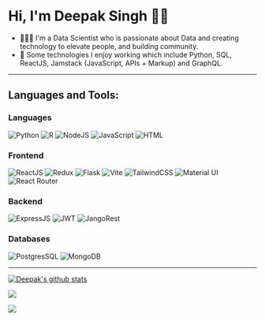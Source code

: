 # Hi, I'm Deepak Singh 👋🏾 

- 👩🏾‍💻 I'm a Data Scientist who is passionate about Data and creating technology to elevate people, and building community. 
- 🧮 Some technologies I enjoy working which include Python, SQL, ReactJS, Jamstack (JavaScript, APIs + Markup) and GraphQL.

---

## **Languages and Tools:**

### **Languages**

<p align="left">
<img src="https://img.shields.io/badge/python-3670A0?style=for-the-badge&logo=python&logoColor=ffdd54" alt="Python"/>
<img src="https://img.shields.io/badge/r-%23276DC3.svg?style=for-the-badge&logo=r&logoColor=white" alt="R"/>
<img src="https://img.shields.io/badge/node.js-6DA55F?style=for-the-badge&logo=node.js&logoColor=white" alt="NodeJS" />
<img src="https://img.shields.io/badge/JavaScript-F7DF1E?style=for-the-badge&logo=javascript&logoColor=black" alt="JavaScript" />
<img src="https://img.shields.io/badge/HTML-E34F26?style=for-the-badge&logo=html5&logoColor=white" alt="HTML"/>
</p>

### **Frontend**

<p align="left">

<img src="https://img.shields.io/badge/React-20232A?style=for-the-badge&logo=react&logoColor=61DAFB" alt="ReactJS"/>
<img src="https://img.shields.io/badge/Redux-593D88?style=for-the-badge&logo=redux&logoColor=white" alt="Redux"/>
  <img src="https://img.shields.io/badge/flask-%23000.svg?style=for-the-badge&logo=flask&logoColor=white" alt="Flask"/>
  <img src="https://img.shields.io/badge/vite-%23646CFF.svg?style=for-the-badge&logo=vite&logoColor=white" alt="Vite">
<img src="https://img.shields.io/badge/Tailwind_CSS-38B2AC?style=for-the-badge&logo=tailwind-css&logoColor=white" alt="TailwindCSS"/>
<img src="https://img.shields.io/badge/Material--UI-0081CB?style=for-the-badge&logo=material-ui&logoColor=white" alt="Material UI"/>
<img src="https://img.shields.io/badge/React_Router-CA4245?style=for-the-badge&logo=react-router&logoColor=white" alt="React Router"/>

</p>

### **Backend**

<p align="left">
<img src="https://img.shields.io/badge/express.js-%23404d59.svg?style=for-the-badge&logo=express&logoColor=%2361DAFB" alt="ExpressJS"/>
<img src="https://img.shields.io/badge/JWT-black?style=for-the-badge&logo=JSON%20web%20tokens" alt="JWT"/>
 <img src="https://img.shields.io/badge/DJANGO-REST-ff1709?style=for-the-badge&logo=django&logoColor=white&color=ff1709&labelColor=gray" alt="JangoRest"/>
</p>

### **Databases**

<p align="left">
<img src="https://img.shields.io/badge/PostgreSQL-316192?style=for-the-badge&logo=postgresql&logoColor=white" alt="PostgresSQL"/>
<img src="https://img.shields.io/badge/MongoDB-%234ea94b.svg?style=for-the-badge&logo=mongodb&logoColor=white" alt="MongoDB"/>
</p>

---

[![Deepak's github stats](https://github-readme-stats.vercel.app/api?username=dpkssh&count_private=true&show_icons=true&theme=dracula&hide_rank=false)](https://github.com/dpkssh/github-readme-stats)


![](https://github-profile-summary-cards.vercel.app/api/cards/profile-details?username=dpkssh&theme=dracula&include_private=True)

![](https://api.githubtrends.io/user/svg/dpkssh/langs?time_range=one_year&include_private=True&theme=classic)
